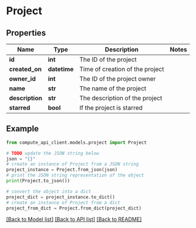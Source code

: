 # Project


## Properties

Name | Type | Description | Notes
------------ | ------------- | ------------- | -------------
**id** | **int** | The ID of the project | 
**created_on** | **datetime** | Time of creation of the project | 
**owner_id** | **int** | The ID of the project owner | 
**name** | **str** | The name of the project | 
**description** | **str** | The description of the project | 
**starred** | **bool** | If the project is starred | 

## Example

```python
from compute_api_client.models.project import Project

# TODO update the JSON string below
json = "{}"
# create an instance of Project from a JSON string
project_instance = Project.from_json(json)
# print the JSON string representation of the object
print(Project.to_json())

# convert the object into a dict
project_dict = project_instance.to_dict()
# create an instance of Project from a dict
project_from_dict = Project.from_dict(project_dict)
```
[[Back to Model list]](../README.md#documentation-for-models) [[Back to API list]](../README.md#documentation-for-api-endpoints) [[Back to README]](../README.md)


